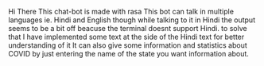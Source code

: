 Hi There
This chat-bot is made with rasa 
This bot can talk in multiple languages ie. Hindi and English though while talking to it in Hindi the output seems to be a bit off beacuse the terminal doesnt support Hindi. 
to solve that I have implemented some text at the side of the Hindi text for better understanding of it
It can also give some information and statistics about COVID by just entering the name of the state you want information about.
